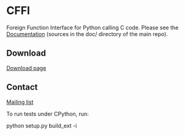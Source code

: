CFFI
====

Foreign Function Interface for Python calling C code.
Please see the [Documentation](http://bitbucket.org/cffi/cffi/wiki/)
(sources in the doc/ directory of the main repo).

Download
--------

[Download page](https://bitbucket.org/cffi/cffi/downloads)

Contact
-------

[Mailing list](https://groups.google.com/forum/#!forum/python-cffi)

To run tests under CPython, run:

python setup.py build_ext -i
